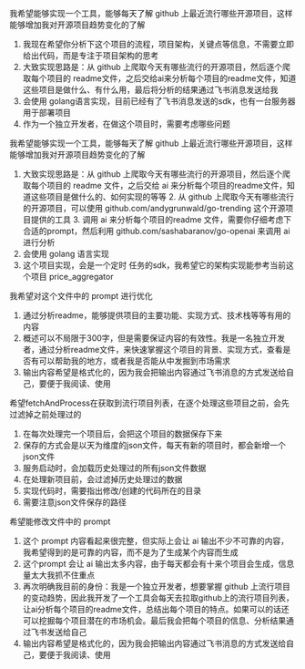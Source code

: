 我希望能够实现一个工具，能够每天了解 github 上最近流行哪些开源项目，这样能够增加我对开源项目趋势变化的了解
1. 我现在希望你分析下这个项目的流程，项目架构，关键点等信息，不需要立即给出代码，而是专注于项目架构的思考
2. 大致实现思路是：从 github 上爬取今天有哪些流行的开源项目，然后逐个爬取每个项目的 readme文件，之后交给ai来分析每个项目的readme文件，知道这些项目是做什么、有什么用，最后将分析的结果通过飞书消息发送给我
3. 会使用 golang语言实现，目前已经有了飞书消息发送的sdk，也有一台服务器用于部署项目
4. 作为一个独立开发者，在做这个项目时，需要考虑哪些问题

我希望能够实现一个工具，能够每天了解 github 上最近流行哪些开源项目，这样能够增加我对开源项目趋势变化的了解
1. 大致实现思路是：从 github 上爬取今天有哪些流行的开源项目，然后逐个爬取每个项目的 readme 文件，之后交给 ai 来分析每个项目的readme文件，知道这些项目是做什么的、如何实现的等等
   2. 从 github 上爬取今天有哪些流行的开源项目，可以使用 github.com/andygrunwald/go-trending 这个开源项目提供的工具
   3. 调用 ai 来分析每个项目的readme 文件，需要你仔细考虑下合适的prompt，然后利用 github.com/sashabaranov/go-openai 来调用 ai 进行分析
2. 会使用 golang 语言实现
3. 这个项目实现，会是一个定时 任务的sdk，我希望它的架构实现能参考当前这个项目 price_aggregator

我希望对这个文件中的 prompt 进行优化
1. 通过分析readme，能够提供项目的主要功能、实现方式、技术栈等等有用的内容
2. 概述可以不局限于300字，但是需要保证内容的有效性。我是一名独立开发者，通过分析readme文件，来快速掌握这个项目的背景、实现方式，查看是否有可以帮助我的地方，或者我是否能从中发掘到市场需求
3. 输出内容希望是格式化的，因为我会把输出内容通过飞书消息的方式发送给自己，要便于我阅读、使用

希望fetchAndProcess在获取到流行项目列表，在逐个处理这些项目之前，会先过滤掉之前处理过的
1. 在每次处理完一个项目后，会把这个项目的数据保存下来
2. 保存的方式会是以天为维度的json文件，每天有新的项目时，都会新增一个json文件
3. 服务启动时，会加载历史处理过的所有json文件数据
4. 在处理新项目前，会过滤掉历史处理过的数据
5. 实现代码时，需要指出修改/创建的代码所在的目录
6. 需要注意json文件保存的路径

希望能修改文件中的 prompt
1. 这个 prompt 内容看起来很完整，但实际上会让 ai 输出不少不可靠的内容，我希望得到的是可靠的内容，而不是为了生成某个内容而生成
2. 这个prompt 会让 ai 输出太多内容，由于每天都会有十来个项目会生成，信息量太大我抓不住重点
3. 再次明确我目前的身份：我是一个独立开发者，想要掌握 github 上流行项目的变动趋势，因此我开发了一个工具会每天去拉取github上的流行项目列表，让ai分析每个项目的readme文件，总结出每个项目的特点。如果可以的话还可以挖掘每个项目潜在的市场机会。最后我会把每个项目的信息、分析结果通过飞书发送给自己
4. 输出内容希望是格式化的，因为我会把输出内容通过飞书消息的方式发送给自己，要便于我阅读、使用